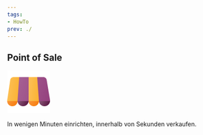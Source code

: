 ```yaml
---
tags:
- HowTo
prev: ./
---
```

## Point of Sale
![icons_odoo_point_of_sale](assets/icons_odoo_point_of_sale.png)

In wenigen Minuten einrichten, innerhalb von Sekunden verkaufen.
